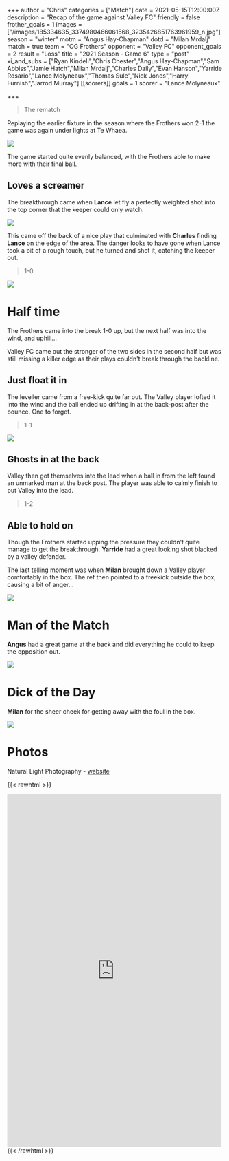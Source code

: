 +++
author = "Chris"
categories = ["Match"]
date = 2021-05-15T12:00:00Z
description = "Recap of the game against Valley FC"
friendly = false
frother_goals = 1
images = ["/images/185334635_3374980466061568_3235426851763961959_n.jpg"]
season = "winter"
motm = "Angus Hay-Chapman"
dotd = "Milan Mrdalj"
match = true
team = "OG Frothers"
opponent = "Valley FC"
opponent_goals = 2
result = "Loss"
title = "2021 Season - Game 6"
type = "post"
xi_and_subs = ["Ryan Kindell","Chris Chester","Angus Hay-Chapman","Sam Abbiss","Jamie Hatch","Milan Mrdalj","Charles Daily","Evan Hanson","Yarride Rosario","Lance Molyneaux","Thomas Sule","Nick Jones","Harry Furnish","Jarrod Murray"]
[[scorers]]
goals = 1
scorer = "Lance Molyneaux"

+++
> The rematch

Replaying the earlier fixture in the season where the Frothers won 2-1 the game was again under lights at Te Whaea.

![](/images/186541740_3374980509394897_8226080703183732695_n.jpg)

The game started quite evenly balanced, with the Frothers able to make more with their final ball.

## Loves a screamer

The breakthrough came when **Lance** let fly a perfectly weighted shot into the top corner that the keeper could only watch.

![](/images/185968962_3374981169394831_3678554050713961474_n.jpg)

This came off the back of a nice play that culminated with **Charles** finding **Lance** on the edge of the area. The danger looks to have gone when Lance took a bit of a rough touch, but he turned and shot it, catching the keeper out.

> 1-0

![](/images/185076426_3374980782728203_8105449896407410502_n.jpg)

# Half time

The Frothers came into the break 1-0 up, but the next half was into the wind, and uphill...

Valley FC came out the stronger of the two sides in the second half but was still missing a killer edge as their plays couldn't break through the backline.

## Just float it in

The leveller came from a free-kick quite far out. The Valley player lofted it into the wind and the ball ended up drifting in at the back-post after the bounce. One to forget.

> 1-1

![](/images/183526925_3374980612728220_1726736325821052900_n.jpg)

## Ghosts in at the back

Valley then got themselves into the lead when a ball in from the left found an unmarked man at the back post. The player was able to calmly finish to put Valley into the lead.

> 1-2

## Able to hold on

Though the Frothers started upping the pressure they couldn't quite manage to get the breakthrough. **Yarride** had a great looking shot blacked by a valley defender.

The last telling moment was when **Milan** brought down a Valley player comfortably in the box. The ref then pointed to a freekick outside the box, causing a bit of anger...

![](/images/184382933_3374980876061527_1481327727730599843_n.jpg)

# Man of the Match

**Angus** had a great game at the back and did everything he could to keep the opposition out.

![](/images/186491495_3374981016061513_7425879429347656597_n.jpg)

# Dick of the Day

**Milan** for the sheer cheek for getting away with the foul in the box.

![](/images/milan_chop.jpg)

# Photos
Natural Light Photography - [website](https://www.naturallightphotographycompany.com/)

{{< rawhtml >}}
<div class="row">
<iframe src="https://www.facebook.com/plugins/post.php?href=https%3A%2F%2Fwww.facebook.com%2FNZSundayFootball%2Fposts%2F3374981336061481&show_text=false&width=500" width="500" height="820" style="border:none;overflow:hidden" scrolling="no" frameborder="0" allowfullscreen="true" allow="autoplay; clipboard-write; encrypted-media; picture-in-picture; web-share"></iframe>
</div>
{{< /rawhtml >}}
